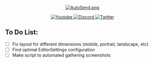 <div>
  <p align="center">
    <a href="https://AlifPapp.github.io/ConsoleVariables.ini-Generator/">
    <img src="https://AlifPapp.github.io/ConsoleVariables.ini-Generator/images/eye_open_close.gif" align="center" alt="AutoSend.png"></a>
  </p>
  <p align="center">
    <a href="https://www.youtube.com/channel/UCsIaU94p647veKr7sy12wmA">
      <img src="https://img.shields.io/badge/YouTube-FF0000?style=for-the-badge&logo=youtube&logoColor=white" alt="Youtube">
    </a>
    <a href="https://dsc.gg/alifpapp">
      <img src="https://img.shields.io/badge/Discord-7289DA?style=for-the-badge&logo=discord&logoColor=white" alt="Discord">
    </a> 
    <a href="https://twitter.com/AlifPapp">
      <img src="https://img.shields.io/badge/Twitter-55ADEE?style=for-the-badge&logo=Twitter&logoColor=white" alt="Twitter">
    </a> 
  </p>
</div>


## To Do List:
- [ ] Fix layout for different dimensions (mobile, portrait, landscape, etc)
- [ ] Find optimal EditorSettings configuration
- [ ] Make script to automated gathering screenshots

